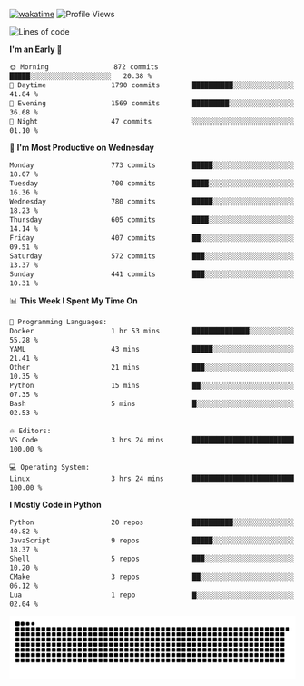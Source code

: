 [![wakatime](https://wakatime.com/badge/user/b920b284-3cde-4cd4-b72e-f7f22d050b16.svg)](https://wakatime.com/@b920b284-3cde-4cd4-b72e-f7f22d050b16)
![Profile Views](http://img.shields.io/badge/Profile%20Views-4586-blue)
<!--START_SECTION:waka-->
![Lines of code](https://img.shields.io/badge/From%20Hello%20World%20I%27ve%20Written-5.1%20million%20lines%20of%20code-blue)

**I'm an Early 🐤** 

```text
🌞 Morning                872 commits         █████░░░░░░░░░░░░░░░░░░░░   20.38 % 
🌆 Daytime                1790 commits        ██████████░░░░░░░░░░░░░░░   41.84 % 
🌃 Evening                1569 commits        █████████░░░░░░░░░░░░░░░░   36.68 % 
🌙 Night                  47 commits          ░░░░░░░░░░░░░░░░░░░░░░░░░   01.10 % 
```
📅 **I'm Most Productive on Wednesday** 

```text
Monday                   773 commits         █████░░░░░░░░░░░░░░░░░░░░   18.07 % 
Tuesday                  700 commits         ████░░░░░░░░░░░░░░░░░░░░░   16.36 % 
Wednesday                780 commits         █████░░░░░░░░░░░░░░░░░░░░   18.23 % 
Thursday                 605 commits         ████░░░░░░░░░░░░░░░░░░░░░   14.14 % 
Friday                   407 commits         ██░░░░░░░░░░░░░░░░░░░░░░░   09.51 % 
Saturday                 572 commits         ███░░░░░░░░░░░░░░░░░░░░░░   13.37 % 
Sunday                   441 commits         ███░░░░░░░░░░░░░░░░░░░░░░   10.31 % 
```


📊 **This Week I Spent My Time On** 

```text
💬 Programming Languages: 
Docker                   1 hr 53 mins        ██████████████░░░░░░░░░░░   55.28 % 
YAML                     43 mins             █████░░░░░░░░░░░░░░░░░░░░   21.41 % 
Other                    21 mins             ███░░░░░░░░░░░░░░░░░░░░░░   10.35 % 
Python                   15 mins             ██░░░░░░░░░░░░░░░░░░░░░░░   07.35 % 
Bash                     5 mins              █░░░░░░░░░░░░░░░░░░░░░░░░   02.53 % 

🔥 Editors: 
VS Code                  3 hrs 24 mins       █████████████████████████   100.00 % 

💻 Operating System: 
Linux                    3 hrs 24 mins       █████████████████████████   100.00 % 
```

**I Mostly Code in Python** 

```text
Python                   20 repos            ██████████░░░░░░░░░░░░░░░   40.82 % 
JavaScript               9 repos             █████░░░░░░░░░░░░░░░░░░░░   18.37 % 
Shell                    5 repos             ███░░░░░░░░░░░░░░░░░░░░░░   10.20 % 
CMake                    3 repos             ██░░░░░░░░░░░░░░░░░░░░░░░   06.12 % 
Lua                      1 repo              █░░░░░░░░░░░░░░░░░░░░░░░░   02.04 % 
```




<!--END_SECTION:waka-->
![Snake animation](https://raw.githubusercontent.com/timmypidashev/timmypidashev/main/commits.svg)
